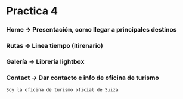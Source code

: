 # Practica 4

### Home -> Presentación, como llegar a principales destinos
### Rutas -> Linea tiempo (itirenario)
### Galería -> Librería lightbox
### Contact -> Dar contacto e info de oficina de turismo

```Soy la oficina de turismo oficial de Suiza```